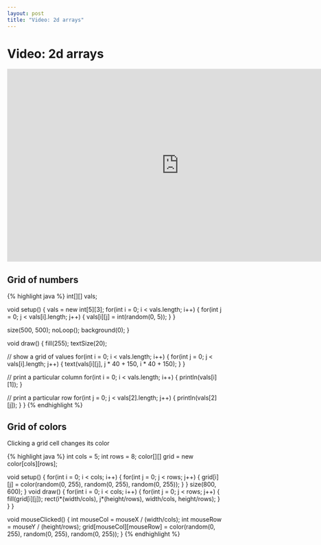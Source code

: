 ```yaml
---
layout: post
title: "Video: 2d arrays"
---
```


# Video: 2d arrays

<div style="text-align: center">
<iframe src="http://player.vimeo.com/video/60608975?title=0&amp;byline=0&amp;portrait=0&amp;color=ffffff" width="800" height="450" frameborder="0" webkitAllowFullScreen mozallowfullscreen allowFullScreen></iframe>
</div>

## Grid of numbers

{% highlight java %}
int[][] vals;

void setup()
{
  vals = new int[5][3];
  for(int i = 0; i < vals.length; i++)
  {
    for(int j = 0; j < vals[i].length; j++)
    {
      vals[i][j] = int(random(0, 5));
    }
  }
  
  size(500, 500);
  noLoop();
  background(0);
}

void draw()
{
  fill(255);
  textSize(20);
  
  // show a grid of values
  for(int i = 0; i < vals.length; i++)
  {
    for(int j = 0; j < vals[i].length; j++)
    {
      text(vals[i][j], j * 40 + 150, i * 40 + 150);
    }
  }
  
  // print a particular column
  for(int i = 0; i < vals.length; i++)
  {
    println(vals[i][1]);
  }
  
  // print a particular row
  for(int j = 0; j < vals[2].length; j++)
  {
    println(vals[2][j]);
  }
}
{% endhighlight %}

## Grid of colors

Clicking a grid cell changes its color

{% highlight java %}
int cols = 5;
int rows = 8;
color[][] grid = new color[cols][rows];

void setup()
{
  for(int i = 0; i < cols; i++)
  {
    for(int j = 0; j < rows; j++)
    {
      grid[i][j] = color(random(0, 255), random(0, 255), random(0, 255));
    }
  }
  size(800, 600);
}
void draw()
{
  for(int i = 0; i < cols; i++)
  {
    for(int j = 0; j < rows; j++)
    {
      fill(grid[i][j]);
      rect(i*(width/cols), j*(height/rows), width/cols, height/rows);
    }
  } 
}

void mouseClicked()
{
  int mouseCol = mouseX / (width/cols);
  int mouseRow = mouseY / (height/rows);
  grid[mouseCol][mouseRow] = color(random(0, 255), random(0, 255), random(0, 255));
}
{% endhighlight %}

